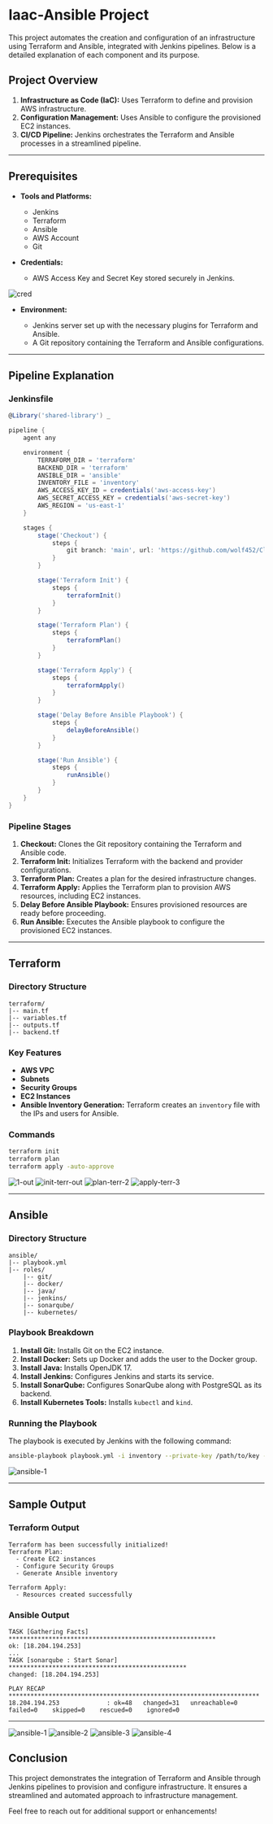 
# Iaac-Ansible Project

This project automates the creation and configuration of an infrastructure using Terraform and Ansible, integrated with Jenkins pipelines. Below is a detailed explanation of each component and its purpose.

## Project Overview

1. **Infrastructure as Code (IaC):** Uses Terraform to define and provision AWS infrastructure.
2. **Configuration Management:** Uses Ansible to configure the provisioned EC2 instances.
3. **CI/CD Pipeline:** Jenkins orchestrates the Terraform and Ansible processes in a streamlined pipeline.

---

## Prerequisites

- **Tools and Platforms:**

  - Jenkins
  - Terraform
  - Ansible
  - AWS Account
  - Git

- **Credentials:**

  - AWS Access Key and Secret Key stored securely in Jenkins.

![cred](https://github.com/user-attachments/assets/51c04a9b-a61d-4873-a605-1f393be165ba)

- **Environment:**

  - Jenkins server set up with the necessary plugins for Terraform and Ansible.
  - A Git repository containing the Terraform and Ansible configurations.

---

## Pipeline Explanation

### Jenkinsfile

```groovy
@Library('shared-library') _

pipeline {
    agent any

    environment {
        TERRAFORM_DIR = 'terraform'
        BACKEND_DIR = 'terraform'
        ANSIBLE_DIR = 'ansible'
        INVENTORY_FILE = 'inventory'
        AWS_ACCESS_KEY_ID = credentials('aws-access-key')
        AWS_SECRET_ACCESS_KEY = credentials('aws-secret-key')
        AWS_REGION = 'us-east-1'
    }

    stages {
        stage('Checkout') {
            steps {
                git branch: 'main', url: 'https://github.com/wolf452/CloudDevOpsProject.git'
            }
        }

        stage('Terraform Init') {
            steps {
                terraformInit()
            }
        }

        stage('Terraform Plan') {
            steps {
                terraformPlan()
            }
        }

        stage('Terraform Apply') {
            steps {
                terraformApply()
            }
        }

        stage('Delay Before Ansible Playbook') {
            steps {
                delayBeforeAnsible()
            }
        }

        stage('Run Ansible') {
            steps {
                runAnsible()
            }
        }
    }
}
```

### Pipeline Stages

1. **Checkout:** Clones the Git repository containing the Terraform and Ansible code.
2. **Terraform Init:** Initializes Terraform with the backend and provider configurations.
3. **Terraform Plan:** Creates a plan for the desired infrastructure changes.
4. **Terraform Apply:** Applies the Terraform plan to provision AWS resources, including EC2 instances.
5. **Delay Before Ansible Playbook:** Ensures provisioned resources are ready before proceeding.
6. **Run Ansible:** Executes the Ansible playbook to configure the provisioned EC2 instances.

---

## Terraform

### Directory Structure

```
terraform/
|-- main.tf
|-- variables.tf
|-- outputs.tf
|-- backend.tf
```

### Key Features

- **AWS VPC**
- **Subnets**
- **Security Groups**
- **EC2 Instances**
- **Ansible Inventory Generation:** Terraform creates an `inventory` file with the IPs and users for Ansible.

### Commands

```sh
terraform init
terraform plan
terraform apply -auto-approve
```
![1-out](https://github.com/user-attachments/assets/b9eaff24-8d47-4a49-9a1b-8a3dcbe32f33)
![init-terr-out](https://github.com/user-attachments/assets/ccff2531-d718-4915-8f8c-5068c3cefd74)
![plan-terr-2](https://github.com/user-attachments/assets/3628441f-c520-4a9c-866f-bc514ba20fb6)
![apply-terr-3](https://github.com/user-attachments/assets/78066505-7660-47fb-940c-2c3e0596e8e3)

---

## Ansible

### Directory Structure

```
ansible/
|-- playbook.yml
|-- roles/
    |-- git/
    |-- docker/
    |-- java/
    |-- jenkins/
    |-- sonarqube/
    |-- kubernetes/
```

### Playbook Breakdown

1. **Install Git:** Installs Git on the EC2 instance.
2. **Install Docker:** Sets up Docker and adds the user to the Docker group.
3. **Install Java:** Installs OpenJDK 17.
4. **Install Jenkins:** Configures Jenkins and starts its service.
5. **Install SonarQube:** Configures SonarQube along with PostgreSQL as its backend.
6. **Install Kubernetes Tools:** Installs `kubectl` and `kind`.

### Running the Playbook

The playbook is executed by Jenkins with the following command:

```sh
ansible-playbook playbook.yml -i inventory --private-key /path/to/key -u ansible-user
```
![ansible-1](https://github.com/user-attachments/assets/bcd32798-8236-4f1f-8470-4d7a7329390f)

---

## Sample Output

### Terraform Output

```
Terraform has been successfully initialized!
Terraform Plan:
  - Create EC2 instances
  - Configure Security Groups
  - Generate Ansible inventory

Terraform Apply:
  - Resources created successfully
```

### Ansible Output

```
TASK [Gathering Facts] *********************************************************
ok: [18.204.194.253]
...
TASK [sonarqube : Start Sonar] *************************************************
changed: [18.204.194.253]

PLAY RECAP *********************************************************************
18.204.194.253             : ok=48   changed=31   unreachable=0    failed=0    skipped=0    rescued=0    ignored=0
```

---
![ansible-1](https://github.com/user-attachments/assets/3be22327-389b-46e0-b532-c9f3a92d3993)
![ansible-2](https://github.com/user-attachments/assets/8c72c697-811c-48a8-8404-766234a1b1c0)
![ansible-3](https://github.com/user-attachments/assets/adc8bb55-b04c-46ae-92e5-6d7bb0973634)
![ansible-4](https://github.com/user-attachments/assets/3e03a204-e8f1-4387-91c8-2ce6eb9bce49)

## Conclusion

This project demonstrates the integration of Terraform and Ansible through Jenkins pipelines to provision and configure infrastructure. It ensures a streamlined and automated approach to infrastructure management.

Feel free to reach out for additional support or enhancements!
